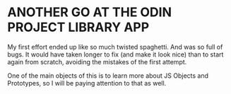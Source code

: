 # ANOTHER GO AT THE ODIN PROJECT LIBRARY APP

My first effort ended up like so much twisted spaghetti. And was so full of bugs. It would have taken longer to fix (and make it look nice) than to start again from scratch, avoiding the mistakes of the first attempt.

One of the main objects of this is to learn more about JS Objects and Prototypes, so I will be paying attention to that as well.
